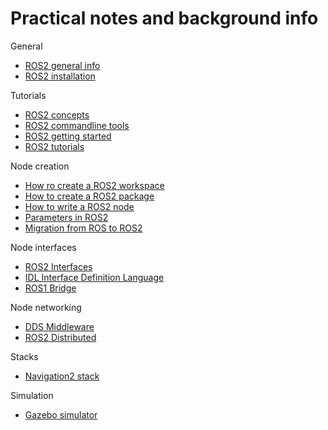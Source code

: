 # Practical notes and background info

General

- [ROS2 general info](ros2_general.md)
- [ROS2 installation](ros2_installation.md)

Tutorials

- [ROS2 concepts](ros2_concepts.md)
- [ROS2 commandline tools](ros2_commandline.md)
- [ROS2 getting started](ros2-getting-started.md)
- [ROS2 tutorials](ros2_tutorials.md)

Node creation

- [How ro create a ROS2 workspace](ros2_workspace.md)
- [How to create a ROS2 package](ros2_packages.md)
- [How to write a ROS2 node](ros2_nodes.md)
- [Parameters in ROS2](ros2_parameters.md)
- [Migration from ROS to ROS2](ros1_to_ros2.md)

Node interfaces

- [ROS2 Interfaces](ros2_interfaces.md)
- [IDL Interface Definition Language](ros2_idl.md)
- [ROS1 Bridge](ros2_ros1_bridge.md)

Node networking
- [DDS Middleware](ros2_dds.md)
- [ROS2 Distributed](ros2_distributed.md)

Stacks

- [Navigation2 stack](ros2_navigation.md)

Simulation

- [Gazebo simulator](ros2_gazebo.md)















